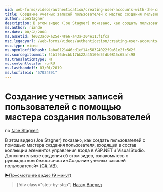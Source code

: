 ```yaml
---
uid: web-forms/videos/authentication/creating-user-accounts-with-the-create-user-wizard
title: Создание учетных записей пользователей с мастер создания пользователей | Документация Майкрософт
author: JoeStagner
description: В этом видео (Joe Stagner) показано, как создать пользователей с помощью мастера создания пользователя, входящий в состав коллекции элементов управления входа в ASP.NET и Visual Studio. Е...
ms.author: riande
ms.date: 08/22/2008
ms.assetid: fe023ad0-a25e-48e6-a43a-304e113f1fca
msc.legacyurl: /web-forms/videos/authentication/creating-user-accounts-with-the-create-user-wizard
msc.type: video
ms.openlocfilehash: 7aba0123446cd1ef14c58324022f9a31e2fc5d2f
ms.sourcegitcommit: 24b1f6decbb17bb22a45166e5fdb0845c65af498
ms.translationtype: MT
ms.contentlocale: ru-RU
ms.lasthandoff: 03/01/2019
ms.locfileid: "57024291"
---
```

<a name="creating-user-accounts-with-the-create-user-wizard"></a>Создание учетных записей пользователей с помощью мастера создания пользователей
====================
по [(Joe Stagner)](https://github.com/JoeStagner)

В этом видео (Joe Stagner) показано, как создать пользователей с помощью мастера создания пользователя, входящий в состав коллекции элементов управления входа в ASP.NET и Visual Studio. Дополнительные сведения об этом видео, ознакомьтесь с руководством безопасности «Создание учетных записей пользователей» ([C#](../../overview/older-versions-security/membership/creating-user-accounts-cs.md), [VB](../../overview/older-versions-security/membership/creating-user-accounts-vb.md)).

[&#9654;Просмотрите видео (9 минут)](https://channel9.msdn.com/Blogs/ASP-NET-Site-Videos/creating-user-accounts-with-the-create-user-wizard)

> [!div class="step-by-step"]
> [Назад](changing-membership-settings-in-the-default-membership-schema.md)
> [Вперед](creating-user-accounts-programmatically.md)
